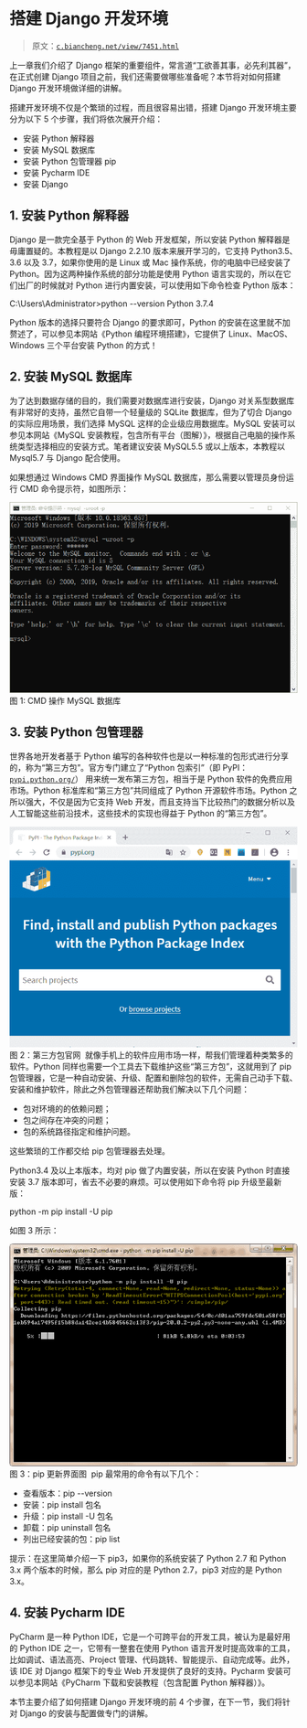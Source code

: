 # 搭建 Django 开发环境

> 原文：[`c.biancheng.net/view/7451.html`](http://c.biancheng.net/view/7451.html)

上一章我们介绍了 Django 框架的重要组件，常言道“工欲善其事，必先利其器”，在正式创建 Django 项目之前，我们还需要做哪些准备呢？本节将对如何搭建 Django 开发环境做详细的讲解。

搭建开发环境不仅是个繁琐的过程，而且很容易出错，搭建 Django 开发环境主要分为以下 5 个步骤，我们将依次展开介绍： 

*   安装 Python 解释器
*   安装 MySQL 数据库
*   安装 Python 包管理器 pip
*   安装 Pycharm IDE
*   安装 Django

## 1\. 安装 Python 解释器

Django 是一款完全基于 Python 的 Web 开发框架，所以安装 Python 解释器是毋庸置疑的。本教程是以 Django 2.2.10 版本来展开学习的，它支持 Python3.5、3.6 以及 3.7，如果你使用的是 Linux 或 Mac 操作系统，你的电脑中已经安装了 Python。因为这两种操作系统的部分功能是使用 Python 语言实现的，所以在它们出厂的时候就对 Python 进行内置安装，可以使用如下命令检查 Python 版本：

C:\Users\Administrator>python --version
Python 3.7.4

Python 版本的选择只要符合 Django 的要求即可，Python 的安装在这里就不加赘述了，可以参见本网站《Python 编程环境搭建》，它提供了 Linux、MacOS、Windows 三个平台安装 Python 的方式！

## 2\. 安装 MySQL 数据库

为了达到数据存储的目的，我们需要对数据库进行安装，Django 对关系型数据库有非常好的支持，虽然它自带一个轻量级的 SQLite 数据库，但为了切合 Django 的实际应用场景，我们选择 MySQL 这样的企业级应用数据库。MySQL 安装可以参见本网站《MySQL 安装教程，包含所有平台（图解）》，根据自己电脑的操作系统类型选择相应的安装方式。笔者建议安装 MySQL5.5 或以上版本，本教程以 Mysql5.7 与 Django 配合使用。

如果想通过 Windows CMD 界面操作 MySQL 数据库，那么需要以管理员身份运行 CMD 命令提示符，如图所示：

![MySQL 操作界面](img/63482212d9b3f878f247e405922d6a88.png)
图 1: CMD 操作 MySQL 数据库

## 3\. 安装 Python 包管理器

世界各地开发者基于 Python 编写的各种软件也是以一种标准的包形式进行分享的，称为“第三方包”。官方专门建立了“Python 包索引”（即 PyPI： [`pypi.python.org/`](https://pypi.python.org/)） 用来统一发布第三方包，相当于是 Python 软件的免费应用市场。Python 标准库和“第三方包”共同组成了 Python 开源软件市场。Python 之所以强大，不仅是因为它支持 Web 开发，而且支持当下比较热门的数据分析以及人工智能这些前沿技术，这些技术的实现也得益于 Python 的“第三方包”。

![](img/fd0188731630293f553c23665e30d933.png)
图 2：第三方包官网
 就像手机上的软件应用市场一样，帮我们管理着种类繁多的软件。Python 同样也需要一个工具去下载维护这些“第三方包”，这就用到了 pip 包管理器，它是一种自动安装、升级、配置和删除包的软件，无需自己动手下载、安装和维护软件，除此之外包管理器还帮助我们解决以下几个问题：

*   包对环境的的依赖问题；
*   包之间存在冲突的问题；
*   包的系统路径指定和维护问题。

这些繁琐的工作都交给 pip 包管理器去处理。

Python3.4 及以上本版本，均对 pip 做了内置安装，所以在安装 Python 时直接安装 3.7 版本即可，省去不必要的麻烦。可以使用如下命令将 pip 升级至最新版：

python -m pip install -U pip

如图 3 所示：

![pip 更新图](img/f47246b399d963bba1703f87a7377ded.png)
图 3：pip 更新界面图
 pip 最常用的命令有以下几个：

*   查看版本：pip --version
*   安装：pip install 包名
*   升级：pip install -U 包名
*   卸载：pip uninstall 包名
*   列出已经安装的包：pip list

提示：在这里简单介绍一下 pip3，如果你的系统安装了 Python 2.7 和 Python 3.x 两个版本的时候，那么 pip 对应的是 Python 2.7，pip3 对应的是 Python 3.x。

## 4\. 安装 Pycharm IDE

PyCharm 是一种 Python IDE，它是一个可跨平台的开发工具，被认为是最好用的 Python IDE 之一，它带有一整套在使用 Python 语言开发时提高效率的工具，比如调试、语法高亮、Project 管理、代码跳转、智能提示、自动完成等。此外，该 IDE 对 Django 框架下的专业 Web 开发提供了良好的支持。Pycharm 安装可以参见本网站《PyCharm 下载和安装教程（包含配置 Python 解释器）》。

本节主要介绍了如何搭建 Django 开发环境的前 4 个步骤，在下一节，我们将针对 Django 的安装与配置做专门的讲解。